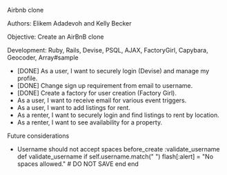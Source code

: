 Airbnb clone

Authors: Elikem Adadevoh and Kelly Becker

Objective:  Create an AirBnB clone

Development:  Ruby, Rails, Devise, PSQL, AJAX, FactoryGirl, Capybara, Geocoder, Array#sample

* [DONE] As a user, I want to securely login (Devise) and manage my profile.
* [DONE] Change sign up requirement from email to username.
* [DONE] Create a factory for user creation (Factory Girl).
* As a user, I want to receive email for various event triggers.
* As a user, I want to add listings for rent.
* As a renter, I want to securely login and find listings to rent by location.
* As a renter, I want to see availability for a property.


Future considerations
* Username should not accept spaces
before_create :validate_username
  def validate_username
    if self.username.match(" ")
      flash[:alert] = "No spaces allowed."
      # DO NOT SAVE
    end
  end
